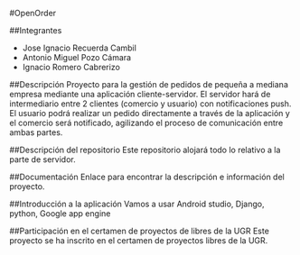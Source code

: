 #OpenOrder

##Integrantes
- Jose Ignacio Recuerda Cambil
- Antonio Miguel Pozo Cámara
- Ignacio Romero Cabrerizo

##Descripción
Proyecto para la gestión de pedidos de pequeña a mediana empresa mediante una aplicación cliente-servidor. El servidor hará de intermediario entre 2 clientes (comercio y usuario) con notificaciones push. El usuario podrá realizar un pedido directamente a través de la aplicación y el comercio será notificado, agilizando el proceso de comunicación entre ambas partes.

##Descripción del repositorio
Este repositorio alojará todo lo relativo a la parte de servidor.

##Documentación
Enlace para encontrar la descripción e información del proyecto.

##Introducción a la aplicación
Vamos a usar Android studio, Django, python, Google app engine

##Participación en el certamen de proyectos de libres de la UGR
Este proyecto se ha inscrito en el certamen de proyectos libres de la UGR.
